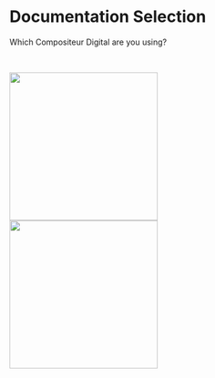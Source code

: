 # Documentation Selection

Which Compositeur Digital are you using?

<br>

[<img width="260" src="../../en/img/main_doc_ux-v3.jpg"/>](../UX/en/) [<img width="260" src="../../en/img/main_doc_v4-v3.jpg"/>](http://doc.compositeurdigital.com/en/)


<br>
<br>
<br>
<br>
<br>
<br>
<br>
<br>
<br>
<br>

<br>
<br>
<br>
<br>
<br>
